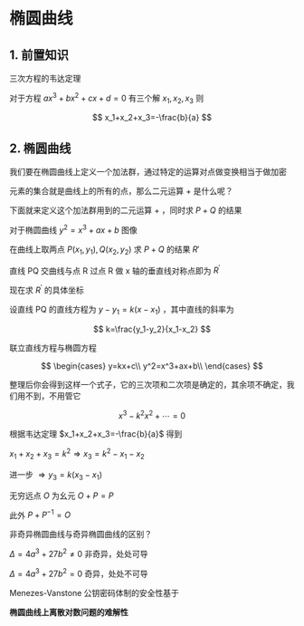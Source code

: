 # 椭圆曲线

## 1. 前置知识

三次方程的韦达定理

对于方程 $ax^3+bx^2+cx+d=0$ 有三个解 $x_1,\,x_2,\,x_3$ 则

$$
x_1+x_2+x_3=-\frac{b}{a}
$$

## 2. 椭圆曲线

我们要在椭圆曲线上定义一个加法群，通过特定的运算对点做变换相当于做加密

元素的集合就是曲线上的所有的点，那么二元运算 $+$ 是什么呢？

下面就来定义这个加法群用到的二元运算 $+$ ，同时求 $P+Q$ 的结果

对于椭圆曲线 $y^2=x^3+ax+b$ 图像

在曲线上取两点 $P(x_1,y_1),Q(x_2,y_2)$ 求 $P+Q$ 的结果 $R{'}$

直线 PQ 交曲线与点 R 过点 R 做 x 轴的垂直线对称点即为 $R^{'}$

现在求 $R^{'}$ 的具体坐标

设直线 PQ 的直线方程为 $y-y_1=k(x-x_1)$ ，其中直线的斜率为

$$
k=\frac{y_1-y_2}{x_1-x_2}
$$

联立直线方程与椭圆方程

$$
\begin{cases}
	y=kx+c\\
	y^2=x^3+ax+b\\
\end{cases}
$$

整理后你会得到这样一个式子，它的三次项和二次项是确定的，其余项不确定，我们用不到，不用管它

$$
x^3-k^2x^2+\cdots=0
$$

根据韦达定理 $x_1+x_2+x_3=-\frac{b}{a}$ 得到

$x_1+x_2+x_3=k^2\Longrightarrow  x_3=k^2-x_1-x_2$

进一步 $\Longrightarrow y_3=k(x_3-x_1)$

无穷远点 $O$ 为幺元 $O+P=P$

此外 $P+P^{-1}=O$

非奇异椭圆曲线与奇异椭圆曲线的区别？

$\Delta=4a^3+27b^2\neq 0$ 非奇异，处处可导

$\Delta=4a^3+27b^2= 0$ 奇异，处处不可导

Menezes-Vanstone 公钥密码体制的安全性基于

**椭圆曲线上离散对数问题的难解性**

